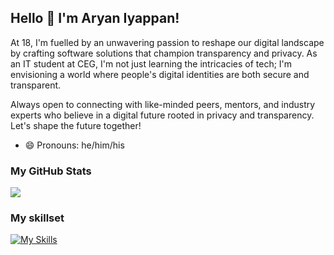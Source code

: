 ## Hello 👋 I'm Aryan Iyappan!

At 18, I'm fuelled by an unwavering passion to reshape our digital landscape by crafting software solutions that champion transparency and privacy. As an IT student at CEG, I'm not just learning the intricacies of tech; I'm envisioning a world where people's digital identities are both secure and transparent.

Always open to connecting with like-minded peers, mentors, and industry experts who believe in a digital future rooted in privacy and transparency. Let's shape the future together!

- 😄 Pronouns: he/him/his

### My GitHub Stats

<picture>
  <source
    srcset="https://github-readme-stats.vercel.app/api?username=aryaniyaps&show_icons=true&theme=github_dark"
    media="(prefers-color-scheme: dark)"
  />
  <source
    srcset="https://github-readme-stats.vercel.app/api?username=aryaniyaps&show_icons=true&theme=solarized-light"
    media="(prefers-color-scheme: light), (prefers-color-scheme: no-preference)"
  />
  <img src="https://github-readme-stats.vercel.app/api?username=aryaniyaps&show_icons=true" />
</picture>

### My skillset

[![My Skills](https://skillicons.dev/icons?i=ts,nodejs,express,prisma,nextjs,react,tailwind,graphql,python,fastapi,postgres,mongodb,redis,rabbitmq,docker,git&perline=8)](https://skillicons.dev)

<picture>
  <source
    srcset="https://skillicons.dev/icons?i=ts,nodejs,express,prisma,nextjs,react,tailwind,graphql,python,fastapi,postgres,mongodb,redis,rabbitmq,docker,git&perline=8"
    media="(prefers-color-scheme: dark)"
  />
  <source
    srcset="https://skillicons.dev/icons?i=ts,nodejs,express,prisma,nextjs,react,tailwind,graphql,python,fastapi,postgres,mongodb,redis,rabbitmq,docker,git&perline=8&theme=light"
    media="(prefers-color-scheme: light), (prefers-color-scheme: no-preference)"
  />
</picture>

<!--
**aryan340/aryan340** is a ✨ _special_ ✨ repository because its `README.md` (this file) appears on your GitHub profile.

Here are some ideas to get you started:

- 🔭 I’m currently working on ...
- 🌱 I’m currently learning ...
- 👯 I’m looking to collaborate on ...
- 🤔 I’m looking for help with ...
- 💬 Ask me about ...
- 📫 How to reach me: ...
- 😄 Pronouns: ...
- ⚡ Fun fact: ...
-->

